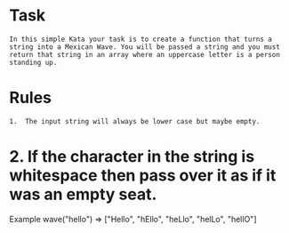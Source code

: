 # Task
 	In this simple Kata your task is to create a function that turns a string into a Mexican Wave. You will be passed a string and you must return that string in an array where an uppercase letter is a person standing up.
# Rules
 	1.  The input string will always be lower case but maybe empty.

# 2.  If the character in the string is whitespace then pass over it as if it was an empty seat.
Example
wave("hello") => ["Hello", "hEllo", "heLlo", "helLo", "hellO"]
